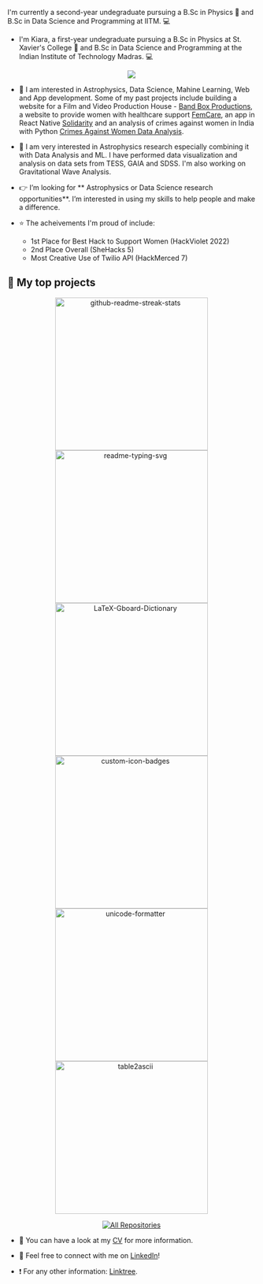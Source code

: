 <!--
**kiara-jacob/kiara-jacob** is a ✨ _special_ ✨ repository because its `README.md` (this file) appears on your GitHub profile.

Here are some ideas to get you started:

- 🔭 I’m currently working on ...
- 🌱 I’m currently learning ...
- 👯 I’m looking to collaborate on ...
- 🤔 I’m looking for help with ...
- 💬 Ask me about ...
- 📫 How to reach me: ...
- 😄 Pronouns: ...
- ⚡ Fun fact: ...
-->

I'm currently a second-year undegraduate pursuing a B.Sc in Physics :milky_way: and B.Sc in Data Science and Programming at IITM. :computer:

- I'm Kiara, a first-year undegraduate pursuing a B.Sc in Physics at St. Xavier's College :milky_way: and B.Sc in Data Science and Programming at the Indian Institute of Technology Madras. :computer:

 <p align="center">
   <a href="https://github.com/DenverCoder1/readme-typing-svg"><img src="https://readme-typing-svg.herokuapp.com/?lines=Astrophysics%20and%20Coding%20Enthusiast;websites%20and%20mobile%20apps%20developer;Currently%20studying%20data%20science%20and%20ML&font=Monoid%20Code&center=true&width=800&height=45&color=c8b6ff&vCenter=true&size=30"></a>
 </p>

 -  :pushpin: I am interested in Astrophysics, Data Science, Mahine Learning, Web and App development. Some of my past projects include building a website for a Film and Video Production House - [Band Box Productions](https://www.bandboxproductions.com), a website to provide women with healthcare support [FemCare](https://github.com/kiara-jacob/FemCare-SheHacks5), an app in React Native [Solidarity](https://github.com/kiara-jacob/Solidarity-HackMerced7) and an analysis of crimes against women in India with Python [Crimes Against Women Data Analysis](https://github.com/kiara-jacob/CrimeDataAnalysis).

 -  :telescope: I am very interested in Astrophysics research especially combining it with Data Analysis and ML. I have performed data visualization and analysis on data sets from TESS, GAIA and SDSS. I'm also working on Gravitational Wave Analysis.

 - :point_right:  I’m looking for ** Astrophysics or Data Science research opportunities**. I’m interested in using my skills to help people and make a difference.

 - :star: The acheivements I'm proud of include: 
   - 1st Place for Best Hack to Support Women (HackViolet 2022)
   - 2nd Place Overall (SheHacks 5)
   - Most Creative Use of Twilio API (HackMerced 7)

 ## :low_brightness: My top projects
 <p align="center">
   <a href="https://github.com/kiara-jacob/FemCare-SheHacks5"><img width="310" src="https://denvercoder1-github-readme-stats.vercel.app/api/pin/?username=kiara-jacob&repo=FemCare-SheHacks5&theme=react&border_color=61dafb&border_radius=10" alt="github-readme-streak-stats"></a>
   <a href="https://github.com/kiara-jacob/BandBoxProductions"><img width="310" src="https://denvercoder1-github-readme-stats.vercel.app/api/pin/?username=kiara-jacob&repo=BandBoxProductions&theme=react&border_color=61dafb&border_radius=10" alt="readme-typing-svg"></a>
   <a href="https://github.com/kiara-jacob/Solidarity-HackMerced7"><img width="310" src="https://denvercoder1-github-readme-stats.vercel.app/api/pin/?username=kiara-jacob&repo=Solidarity-HackMerced7&theme=react&border_color=61dafb&border_radius=10" alt="LaTeX-Gboard-Dictionary"></a>
   <a href="https://github.com/kiara-jacob/LightHouse-HackViolet"><img width="310" src="https://denvercoder1-github-readme-stats.vercel.app/api/pin?username=kiara-jacob&repo=Lighthouse-HackViolet&theme=react&border_color=61dafb&border_radius=10" alt="custom-icon-badges"></a>
   <a href="https://github.com/kiara-jacob/TravelHer-StarHacks2"><img width="310" src="https://denvercoder1-github-readme-stats.vercel.app/api/pin/?username=kiara-jacob&repo=TravelHer-StarHacks2&theme=react&border_color=61dafb&border_radius=10" alt="unicode-formatter"></a>
   <a href="https://github.com/kiara-jacob/CrimeDataAnalysis"><img width="310" src="https://denvercoder1-github-readme-stats.vercel.app/api/pin/?username=kiara-jacob&repo=CrimeDataAnalysis&theme=react&border_color=61dafb&border_radius=10" alt="table2ascii"></a>
 </p>

 <p align="center">
   <a href="https://github.com/kiara-jacob?tab=repositories"><img alt="All Repositories" title="All Repositories" src="https://custom-icon-badges.herokuapp.com/badge/-All%20Repos-2962FF?style=for-the-badge&logoColor=white&logo=repo"/></a>
 </p>

 - :page_facing_up: You can have a look at my [CV](https://drive.google.com/file/d/10dFVYG--0eCDTEO7z6Z0FOK54ahTPq4v/view) for more information.

 - :handshake:  Feel free to connect with me on [LinkedIn](https://www.linkedin.com/in/kiara-jacob/)!
 - :exclamation: For any other information: [Linktree](https://linktr.ee/kiarajacob).
